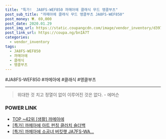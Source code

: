 ```yaml
--- 
title: "특가!  JA8FS-WEF850 까메아에 클래식 무드 앵클부츠" 
post_sub_title: "까메아에 클래식 무드 앵클부츠 JA8FS-WEF850" 
post_money: ₩. 69,000 
post_date: 2020.01.29 
post_img_url: https://static.coupangcdn.com/image/vendor_inventory/d397/2c16c401ff46cf8d53384f528c09fa456ea5ba020faa372efdb2f46f6ee7.jpg 
post_link_url: https://coupa.ng/bnIA7T 
categories: 
  - vendor_inventory 
tags: 
  - JA8FS-WEF850 
  - 까메아에 
  - 클래식 
  - 앵클부츠 
--- 
```

  #JA8FS-WEF850 #까메아에 #클래식 #앵클부츠 
<hr> 

> 위대한 것 치고 정열이 없이 이루어진 것은 없다. - 에머슨 


### POWER LINK

* <a href="https://blog.naver.com/an0733/221788575081" target="_blank"> TOP ~42위 [생활] 까메아에</a>
* <a href="https://blog.naver.com/santokki14/221789705307" target="_blank">[특가] 까메아에 아트 펀칭 클러치 숄더백</a>
* <a href="https://blog.naver.com/sakai111/221790614776" target="_blank">[특가] 까메아에 소공녀 버킷햇 JA7FS-WA...</a>

